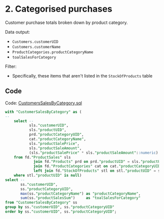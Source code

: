 # 2. Categorised purchases

Customer purchase totals broken down by product category.

Data output:

- `Customers.customerUID`
- `Customers.customerName`
- `ProductCategories.productCategoryName`
- `toalSalesForCategory`

Filter:

- Specifically, these items that aren't listed in the `StockOfProducts` table

## Code

Code:  [CustomersSalesByCategory.sql](../scripts/goals/CustomersSalesByCategory.sql) 

```sql
with "CustomerSalesByCategory" as (
--
    select --
           sls."customerUID",
           sls."productUID",
           prd."productCategoryUID",
           cat."productCategoryName",
           sls."productSalePrice",
           sls."productSaleAmount",
           (sls."productSalePrice" * sls."productSaleAmount"::numeric)::numeric as "productSalesSum"
    from fd."ProductSales" sls
             join fd."Products" prd on prd."productUID" = sls."productUID"
             join fd."ProductCategories" cat on cat."productCategoryUID" = prd."productCategoryUID"
             left join fd."StockOfProducts" stl on stl."productUID" = sls."productUID"
    where stl."productUID" is null)
select --
       ss."customerUID",
       ss."productCategoryUID",
       max(ss."productCategoryName") as "productCategoryName",
       sum(ss."productSalesSum")     as "toalSalesForCategory"
from "CustomerSalesByCategory" ss
group by ss."customerUID", ss."productCategoryUID"
order by ss."customerUID", ss."productCategoryUID";
```

